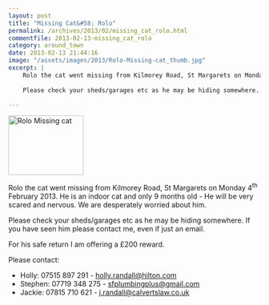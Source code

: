 ```yaml
---
layout: post
title: "Missing Cat&#58; Rolo"
permalink: /archives/2013/02/missing_cat_rolo.html
commentfile: 2013-02-13-missing_cat_rolo
category: around_town
date: 2013-02-13 21:44:16
image: "/assets/images/2013/Rolo-Missing-cat_thumb.jpg"
excerpt: |
    Rolo the cat went missing from Kilmorey Road, St Margarets on Monday 4<sup>th</sup> February 2013. He is an indoor cat and only 9 months old - He will be very scared and nervous. We are desperately worried about him.
    
    Please check your sheds/garages etc as he may be hiding somewhere. If you have seen him please contact me, even if just an email.

---
```


<a href="/assets/images/2013/Rolo-Missing-cat.jpg" title="See larger version of - Rolo Missing cat"><img src="/assets/images/2013/Rolo-Missing-cat_thumb.jpg" width="150" height="119" alt="Rolo Missing cat" class="photo right" /></a>

Rolo the cat went missing from Kilmorey Road, St Margarets on Monday 4<sup>th</sup> February 2013. He is an indoor cat and only 9 months old - He will be very scared and nervous. We are desperately worried about him.

Please check your sheds/garages etc as he may be hiding somewhere. If you have seen him please contact me, even if just an email.

For his safe return I am offering a £200 reward.

Please contact:

-   Holly: 07515 897 291 - <holly.randall@hilton.com>
-   Stephen: 07719 348 275 - <sfplumbingplus@gmail.com>
-   Jackie: 07815 710 621 - <j.randall@calvertslaw.co.uk>
